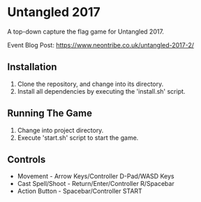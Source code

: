 # Untangled 2017

A top-down capture the flag game for Untangled 2017.

Event Blog Post: https://www.neontribe.co.uk/untangled-2017-2/

## Installation

1. Clone the repository, and change into its directory.
2. Install all dependencies by executing the 'install.sh' script.

## Running The Game

1. Change into project directory.
2. Execute 'start.sh' script to start the game.

## Controls

* Movement - Arrow Keys/Controller D-Pad/WASD Keys
* Cast Spell/Shoot - Return/Enter/Controller R/Spacebar
* Action Button - Spacebar/Controller START
